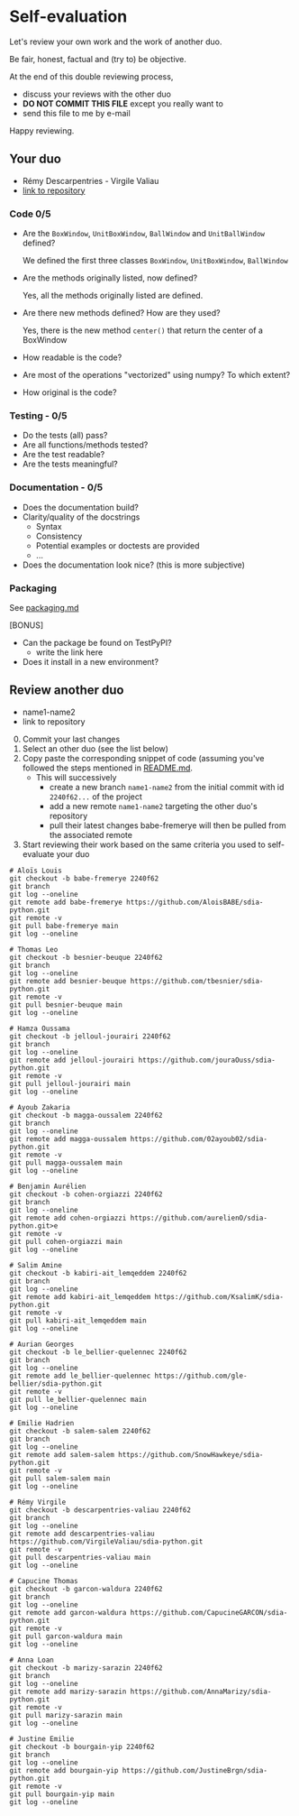 # Self-evaluation

Let's review your own work and the work of another duo.

Be fair, honest, factual and (try to) be objective.

At the end of this double reviewing process,

- discuss your reviews with the other duo
- **DO NOT COMMIT THIS FILE** except you really want to
- send this file to me by e-mail

Happy reviewing.

## Your duo

- Rémy Descarpentries - Virgile Valiau
- [link to repository](https://github.com/VirgileValiau/sdia-python)

### Code 0/5

- Are the `BoxWindow`, `UnitBoxWindow`, `BallWindow` and  `UnitBallWindow` defined?

  We defined the first three classes `BoxWindow`, `UnitBoxWindow`, `BallWindow`

- Are the methods originally listed, now defined?

  Yes, all the methods originally listed are defined.

- Are there new methods defined? How are they used?

  Yes, there is the new method `center()` that return the center of a BoxWindow

- How readable is the code?
- Are most of the operations "vectorized" using numpy? To which extent?
- How original is the code?

### Testing - 0/5

- Do the tests (all) pass?
- Are all functions/methods tested?
- Are the test readable?
- Are the tests meaningful?

### Documentation - 0/5

- Does the documentation build?
- Clarity/quality of the docstrings
  - Syntax
  - Consistency
  - Potential examples or doctests are provided
  - ...
- Does the documentation look nice? (this is more subjective)

### Packaging

See [packaging.md](.packaging.md)

[BONUS]

- Can the package be found on TestPyPI?
  - write the link here
- Does it install in a new environment?

## Review another duo

- name1-name2
- link to repository

0. Commit your last changes
1. Select an other duo (see the list below)
2. Copy paste the corresponding snippet of code (assuming you've followed the steps mentioned in [README.md](../README.md#get-the-project).
   - This will successively
     - create a new branch `name1-name2` from the initial commit with id `2240f62...` of the project
     - add a new remote `name1-name2` targeting the other duo's repository
     - pull their latest changes babe-fremerye will then be pulled from the associated remote
3. Start reviewing their work based on the same criteria you used to self-evaluate your duo

```language
# Aloïs Louis
git checkout -b babe-fremerye 2240f62
git branch
git log --oneline
git remote add babe-fremerye https://github.com/AloisBABE/sdia-python.git
git remote -v
git pull babe-fremerye main
git log --oneline

# Thomas Leo
git checkout -b besnier-beuque 2240f62
git branch
git log --oneline
git remote add besnier-beuque https://github.com/tbesnier/sdia-python.git
git remote -v
git pull besnier-beuque main
git log --oneline

# Hamza Oussama
git checkout -b jelloul-jourairi 2240f62
git branch
git log --oneline
git remote add jelloul-jourairi https://github.com/jouraOuss/sdia-python.git
git remote -v
git pull jelloul-jourairi main
git log --oneline

# Ayoub Zakaria
git checkout -b magga-oussalem 2240f62
git branch
git log --oneline
git remote add magga-oussalem https://github.com/02ayoub02/sdia-python.git
git remote -v
git pull magga-oussalem main
git log --oneline

# Benjamin Aurélien
git checkout -b cohen-orgiazzi 2240f62
git branch
git log --oneline
git remote add cohen-orgiazzi https://github.com/aurelienO/sdia-python.git>e
git remote -v
git pull cohen-orgiazzi main
git log --oneline

# Salim Amine
git checkout -b kabiri-ait_lemqeddem 2240f62
git branch
git log --oneline
git remote add kabiri-ait_lemqeddem https://github.com/KsalimK/sdia-python.git
git remote -v
git pull kabiri-ait_lemqeddem main
git log --oneline

# Aurian Georges
git checkout -b le_bellier-quelennec 2240f62
git branch
git log --oneline
git remote add le_bellier-quelennec https://github.com/gle-bellier/sdia-python.git
git remote -v
git pull le_bellier-quelennec main
git log --oneline

# Emilie Hadrien
git checkout -b salem-salem 2240f62
git branch
git log --oneline
git remote add salem-salem https://github.com/SnowHawkeye/sdia-python.git
git remote -v
git pull salem-salem main
git log --oneline

# Rémy Virgile
git checkout -b descarpentries-valiau 2240f62
git branch
git log --oneline
git remote add descarpentries-valiau https://github.com/VirgileValiau/sdia-python.git
git remote -v
git pull descarpentries-valiau main
git log --oneline

# Capucine Thomas
git checkout -b garcon-waldura 2240f62
git branch
git log --oneline
git remote add garcon-waldura https://github.com/CapucineGARCON/sdia-python.git
git remote -v
git pull garcon-waldura main
git log --oneline

# Anna Loan
git checkout -b marizy-sarazin 2240f62
git branch
git log --oneline
git remote add marizy-sarazin https://github.com/AnnaMarizy/sdia-python.git
git remote -v
git pull marizy-sarazin main
git log --oneline

# Justine Emilie
git checkout -b bourgain-yip 2240f62
git branch
git log --oneline
git remote add bourgain-yip https://github.com/JustineBrgn/sdia-python.git
git remote -v
git pull bourgain-yip main
git log --oneline
```
